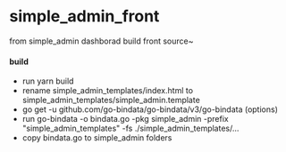 # simple_admin_front
from simple_admin dashborad build  front  source~

#### build
* run yarn build
* rename simple_admin_templates/index.html to simple_admin_templates/simple_admin.template
* go get -u github.com/go-bindata/go-bindata/v3/go-bindata (options)
* run go-bindata -o bindata.go -pkg simple_admin -prefix "simple_admin_templates" -fs ./simple_admin_templates/...
* copy bindata.go to simple_admin folders

